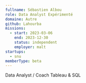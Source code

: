 ```yaml
---
fullname: Sébastien Albou
role: Data Analyst Expérimenté
domaine: Autre
github: Lahourba
missions:
  - start: 2023-03-06
    end: 2023-12-30
    status: independent
    employer: malt
startups:
  - snu
memberType: beta
---
```


Data Analyst / Coach Tableau & SQL

